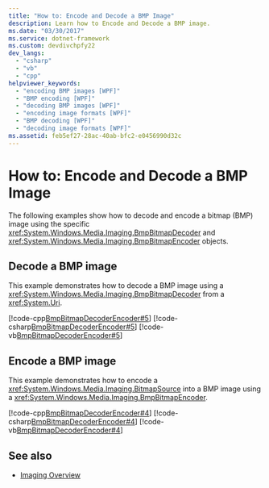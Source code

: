 ```yaml
---
title: "How to: Encode and Decode a BMP Image"
description: Learn how to Encode and Decode a BMP image.
ms.date: "03/30/2017"
ms.service: dotnet-framework
ms.custom: devdivchpfy22
dev_langs:
  - "csharp"
  - "vb"
  - "cpp"
helpviewer_keywords:
  - "encoding BMP images [WPF]"
  - "BMP encoding [WPF]"
  - "decoding BMP images [WPF]"
  - "encoding image formats [WPF]"
  - "BMP decoding [WPF]"
  - "decoding image formats [WPF]"
ms.assetid: feb5ef27-28ac-40ab-bfc2-e0456990d32c
---
```

# How to: Encode and Decode a BMP Image

The following examples show how to decode and encode a bitmap (BMP) image using the specific <xref:System.Windows.Media.Imaging.BmpBitmapDecoder> and <xref:System.Windows.Media.Imaging.BmpBitmapEncoder> objects.

## Decode a BMP image

This example demonstrates how to decode a BMP image using a <xref:System.Windows.Media.Imaging.BmpBitmapDecoder> from a <xref:System.Uri>.

[!code-cpp[BmpBitmapDecoderEncoder#5](~/samples/snippets/cpp/VS_Snippets_Wpf/BmpBitmapDecoderEncoder/CPP/anotherfile.cpp#5)]
[!code-csharp[BmpBitmapDecoderEncoder#5](~/samples/snippets/csharp/VS_Snippets_Wpf/BmpBitmapDecoderEncoder/CSharp/BitmapFrame.cs#5)]
[!code-vb[BmpBitmapDecoderEncoder#5](~/samples/snippets/visualbasic/VS_Snippets_Wpf/BmpBitmapDecoderEncoder/VB/BitmapFrame.vb#5)]

## Encode a BMP image

This example demonstrates how to encode a <xref:System.Windows.Media.Imaging.BitmapSource> into a BMP image using a <xref:System.Windows.Media.Imaging.BmpBitmapEncoder>.

[!code-cpp[BmpBitmapDecoderEncoder#4](~/samples/snippets/cpp/VS_Snippets_Wpf/BmpBitmapDecoderEncoder/CPP/anotherfile.cpp#4)]
[!code-csharp[BmpBitmapDecoderEncoder#4](~/samples/snippets/csharp/VS_Snippets_Wpf/BmpBitmapDecoderEncoder/CSharp/BitmapFrame.cs#4)]
[!code-vb[BmpBitmapDecoderEncoder#4](~/samples/snippets/visualbasic/VS_Snippets_Wpf/BmpBitmapDecoderEncoder/VB/BitmapFrame.vb#4)]

## See also

- [Imaging Overview](imaging-overview.md)
